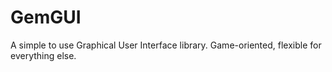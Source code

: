 # GemGUI
A simple to use Graphical User Interface library. Game-oriented, flexible for everything else.
